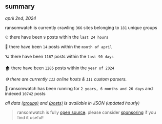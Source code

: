 
## summary
_april 2nd, 2024_

ransomwatch is currently crawling `366` sites belonging to `181` unique groups

⏲ there have been `9` posts within the `last 24 hours`

🦈 there have been `14` posts within the `month of april`

🪐 there have been `1167` posts within the `last 90 days`

🏚 there have been `1285` posts within the `year of 2024`

_⚙️ there are currently `113` online hosts & `111` custom parsers._

🦕 ransomwatch has been running for `2 years, 6 months and 26 days` and indexed `10742` posts

_all data  [(groups)](http://ransomwhat.telemetry.ltd/groups) and [(posts)](http://ransomwhat.telemetry.ltd/posts) is available in JSON (updated hourly)_

> ransomwatch is fully [open source](https://github.com/joshhighet/ransomwatch#ransomwatch--). please consider [sponsoring](https://github.com/sponsors/joshhighet) if you find it useful!
